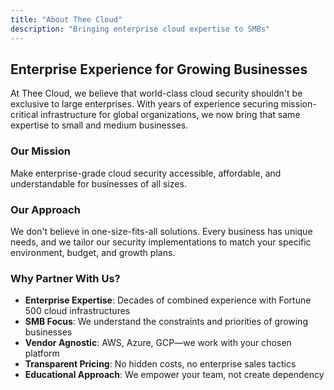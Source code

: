 ```yaml
---
title: "About Thee Cloud"
description: "Bringing enterprise cloud expertise to SMBs"
---
```


## Enterprise Experience for Growing Businesses

At Thee Cloud, we believe that world-class cloud security shouldn't be exclusive to large enterprises. With years of experience securing mission-critical infrastructure for global organizations, we now bring that same expertise to small and medium businesses.

### Our Mission
Make enterprise-grade cloud security accessible, affordable, and understandable for businesses of all sizes.

### Our Approach
We don't believe in one-size-fits-all solutions. Every business has unique needs, and we tailor our security implementations to match your specific environment, budget, and growth plans.

### Why Partner With Us?
- **Enterprise Expertise**: Decades of combined experience with Fortune 500 cloud infrastructures
- **SMB Focus**: We understand the constraints and priorities of growing businesses
- **Vendor Agnostic**: AWS, Azure, GCP—we work with your chosen platform
- **Transparent Pricing**: No hidden costs, no enterprise sales tactics
- **Educational Approach**: We empower your team, not create dependency